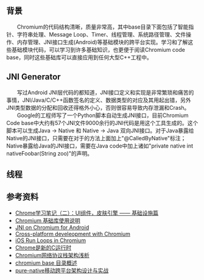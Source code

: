 ## 背景
&emsp;&emsp;Chromium的代码结构清晰，质量非常高，其中base目录下面包括了智能指针、字符串处理、Message Loop、Timer、线程管理、系统路径管理、文件操作、内存管理、JNI接口生成(Android)等基础模块的跨平台实现。学习和了解这些基础模块代码，可以学习到许多基础知识，也更便于阅读Chromium code base，同时这些基础库可以直接应用到任何大型C++工程中。

## JNI Generator
&emsp;&emsp;写过Android JNI层代码的都知道，JNI接口定义和实现是非常繁琐和痛苦的事情，JNI/Java/C/C++函数签名的定义、数据类型的对应及其用起出错，另外JNI类型数据的分配和回收还得格外小心，否则很容易导致内存泄漏和Crash。
<br/>&emsp;&emsp;Google的工程师写了一个Python脚本自动生成JNI接口，目前Chromium Code base中大约有57个JNI文件9000余行的JNI代码是用这个工具生成的。这个脚本可以生成Java -> Native 和 Native -> Java 双向JNI接口。对于Java暴露给Native的JNI接口，只需要在对于的方法上面加上"@CalledByNative"标注；Native暴露给Java的JNI接口，需要在Java code中加上诸如"private native int nativeFoobar(String zoo)"的声明。

## 线程

## 参考资料
- [Chrome学习笔记（二）：UI组件，皮肤引擎 —— 基础设施篇](http://bigasp.com/archives/520 )
- [Chromium 基础库使用说明](https://www.zybuluo.com/rogeryi/note/56894)
- [JNI on Chromium for Android](https://www.chromium.org/developers/design-documents/android-jni)
- [Cross-platform develeopment with Chromium](http://geekluo.com/contents/2014/05/21/19-cross-platform-development-with-chromium.html)
- [iOS Run Loops in Chromium](http://geekluo.com/contents/2014/04/22/11-ios-run-loops-in-chromium.html)
- [Chrome是新的C运行时](http://www.labazhou.net/2014/01/chrome-is-the-new-c-runtime/)
- [Chromium网络协议栈架构浅析](https://blog.finaltheory.me/research/Chromium-Network-Stack.html)
- [chromium base 目录概述](https://docs.google.com/document/d/1kGTXjfBfOZxGjmifT-LJqnAaa04VVTtpNHtqo_P67o4/edit?pref=2&pli=1#heading=h.fhc0z5y5dc6u)
- [pure-native移动跨平台架构设计与实战](http://www.infoq.com/cn/presentations/design-and-actual-combat-of-pure-native-mobile-cross-platform-architecture)
